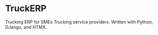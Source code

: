# TruckERP
Trucking ERP for SMEs Trucking service providers. Written with Python, DJango, and HTMX.

